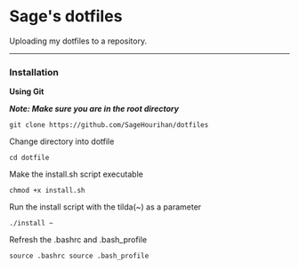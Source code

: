 # Sage's dotfiles

Uploading my dotfiles to a repository.
______
### Installation

**Using Git**

***Note: Make sure you are in the root directory***

`git clone https://github.com/SageHourihan/dotfiles`

Change directory into dotfile

`cd dotfile`

Make the install.sh script executable

`chmod +x install.sh`

Run the install script with the tilda(~) as a parameter

`./install ~`

Refresh the .bashrc and .bash_profile

`source .bashrc source .bash_profile`


